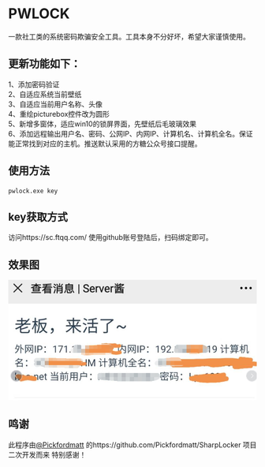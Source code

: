 # PWLOCK
一款社工类的系统密码欺骗安全工具。工具本身不分好坏，希望大家谨慎使用。
## 更新功能如下：
1、添加密码验证<br>
2、自适应系统当前壁纸<br>
3、自适应当前用户名称、头像<br>
4、重绘picturebox控件改为圆形<br>
5、新增多窗体，适应win10的锁屏界面，先壁纸后毛玻璃效果<br>
6、添加远程输出用户名、密码、公网IP、内网IP、计算机名、计算机全名。保证能正常找到对应的主机。推送默认采用的方糖公众号接口提醒。<br>
## 使用方法
``pwlock.exe key``
## key获取方式
访问https://sc.ftqq.com/ 使用github账号登陆后，扫码绑定即可。
## 效果图
![add image](https://github.com/0lizi/pwlock/blob/master/1.png)

## 鸣谢
此程序由[@Pickfordmatt](https://github.com/Pickfordmatt) 的https://github.com/Pickfordmatt/SharpLocker 项目二次开发而来
特别感谢！
